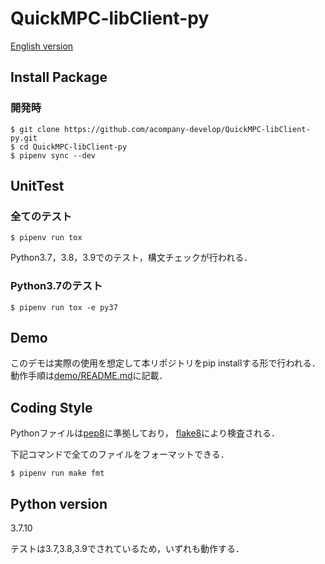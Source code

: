 # QuickMPC-libClient-py

[English version](/README.md)

## Install Package
### 開発時
```console
$ git clone https://github.com/acompany-develop/QuickMPC-libClient-py.git
$ cd QuickMPC-libClient-py
$ pipenv sync --dev
```

## UnitTest

### 全てのテスト
```console
$ pipenv run tox
```
Python3.7，3.8，3.9でのテスト，構文チェックが行われる．

### Python3.7のテスト
```console
$ pipenv run tox -e py37
```

## Demo
このデモは実際の使用を想定して本リポジトリをpip installする形で行われる．動作手順は[demo/README.md](./demo/README.md)に記載．

## Coding Style
Pythonファイルは[pep8](https://peps.python.org/pep-0008/)に準拠しており，
[flake8](https://github.com/PyCQA/flake8)により検査される．

下記コマンドで全てのファイルをフォーマットできる．
```console
$ pipenv run make fmt
```

## Python version
3.7.10

テストは3.7,3.8,3.9でされているため，いずれも動作する．
